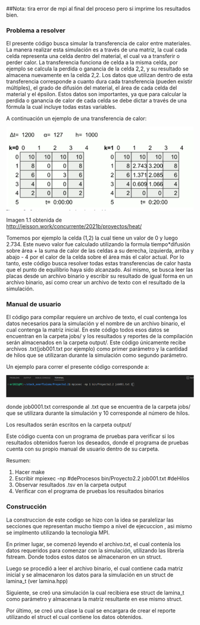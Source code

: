 ##Nota: tira error de mpi al final del proceso pero si imprime los resultados bien. 
### Problema a resolver 
El presente código busca simular la transferencia de calor entre materiales. La manera realizar esta simulación es a través de una matriz, la cual cada celda representa una celda dentro del material, el cual va a transferir o perder calor. La transferencia funciona de celda a la misma celda, por ejemplo se calcula la perdida o ganancia de la celda 2,2, y su resultado se almacena nuevamente en la celda 2,2. Los datos que utilizan dentro de esta transferencia corresponde a cuanto dura cada transferencia (pueden existir múltiples), el grado de difusión del material, el área de cada celda del material y el épsilon. Estos datos son importantes, ya que para calcular la perdida o ganancia de calor de cada celda se debe dictar a través de una fórmula la cual incluye todas estas variables.

A continuación un ejemplo de una transferencia de calor:

![image info](./desing/imagesReport/heatTransferExample.png)

Imagen 1.1 obtenida de http://jeisson.work/concurrente/2021b/proyectos/heat/

Tomemos por ejemplo la celda (1,2) la cual tiene un valor de 0 y luego 2.734. Este nuevo valor fue calculado utilizando la formula tiempo*difusión sobre área + la suma de calor de las celdas a su derecha, izquierda, arriba y abajo - 4 por el calor de la celda sobre el área más el calor actual. Por lo tanto, este código busca resolver todas estas transferencias de calor hasta que el punto de equilibrio haya sido alcanzado. Así mismo, se busca leer las placas desde un archivo binario y escribir su resultado de igual forma en un archivo binario, así como crear un archivo de texto con el resultado de la simulación.

### Manual de usuario

El código para compilar requiere un archivo de texto, el cual contenga los datos necesarios para la simulación y el nombre de un archivo binario, el cual contenga la matriz inicial. En este código todos esos datos se encuentran en la carpeta jobs/ y los resultados y reportes de la compilación serán almacenados en la carpeta output/. Este código únicamente recibe archivos .txt(job001.txt por ejemplo) como primer parámetro y la cantidad de hilos que se utilizaran durante la simulación como segundo parámetro.

Un ejemplo para correr el presente código corresponde a:


![image info](./desing/imagesReport/runCodeExample%232.png)

donde job0001.txt corresponde al .txt que se encuentra de la carpeta jobs/ que se utilizara durante la simulación y 10 corresponde al número de hilos.

Los resultados serán escritos en la carpeta output/

Este código cuenta con un programa de pruebas para verificar si los resultados obtenidos fueron los deseados, donde el programa de pruebas cuenta con su propio manual de usuario dentro de su carpeta.

Resumen:
1. Hacer make
2. Escribir mpiexec -np #deProcesos bin/Proyecto2.2 job001.txt #deHilos
3. Observar resultados .tsv en la carpeta output 
4. Verificar con el programa de pruebas los resultados binarios

### Construcción

La construccion de este codigo se hizo con la idea se paralelizar las secciones que representan mucho tiempo a nivel de ejecuccion , asi mismo se implmento utilizando la tecnologia MPI.

En primer lugar, se comenzó leyendo el archivo.txt, el cual contenía los datos requeridos para comenzar con la simulación, utilizando las librería fstream. Donde todos estos datos se almacenaron en un struct.

Luego se procedió a leer el archivo binario, el cual contiene cada matriz inicial y se almacenaron los datos para la simulación en un struct de lamina_t (ver lamina.hpp)

Siguiente, se creó una simulación la cual recibiera ese struct de lamina_t como parámetro y almacenara la matriz resultante en ese mismo struct.

Por último, se creó una clase la cual se encargara de crear el reporte utilizando el struct el cual contiene los datos obtenidos.